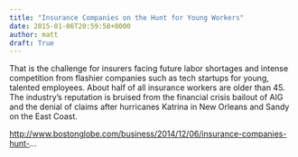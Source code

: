 ```yaml
---
title: "Insurance Companies on the Hunt for Young Workers"
date: 2015-01-06T20:59:58+0000
author: matt
draft: True
---
```

That is the challenge for insurers facing future labor shortages and intense competition from flashier companies such as tech startups for young, talented employees. About half of all insurance workers are older than 45. The industry’s reputation is bruised from the financial crisis bailout of AIG and the denial of claims after hurricanes Katrina in New Orleans and Sandy on the East Coast.

http://www.bostonglobe.com/business/2014/12/06/insurance-companies-hunt-...
